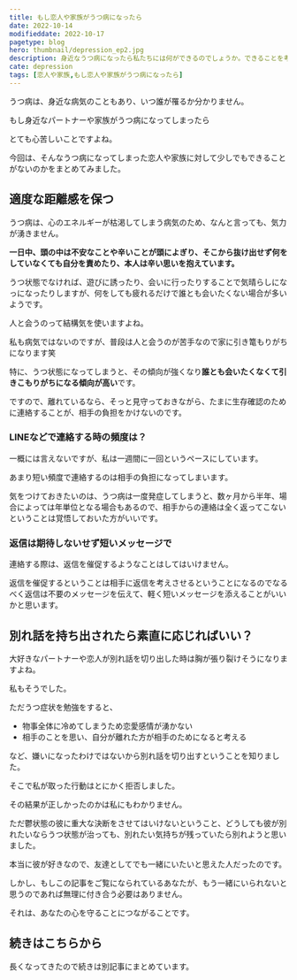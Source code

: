 ```yaml
---
title: もし恋人や家族がうつ病になったら
date: 2022-10-14
modifieddate: 2022-10-17
pagetype: blog
hero: thumbnail/depression_ep2.jpg
description: 身近なうつ病になったら私たちには何ができるのでしょうか。できることを考えてみました。
cate: depression
tags: [恋人や家族,もし恋人や家族がうつ病になったら]
---
```


うつ病は、身近な病気のこともあり、いつ誰が罹るか分かりません。

もし身近なパートナーや家族がうつ病になってしまったら

とても心苦しいことですよね。

今回は、そんなうつ病になってしまった恋人や家族に対して少しでもできることがないのかをまとめてみました。


## 適度な距離感を保つ

うつ病は、心のエネルギーが枯渇してしまう病気のため、なんと言っても、気力が湧きません。

**一日中、頭の中は不安なことや辛いことが頭によぎり、そこから抜け出せず何をしていなくても自分を責めたり、本人は辛い思いを抱えています。**

うつ状態でなければ、遊びに誘ったり、会いに行ったりすることで気晴らしになっになったりしますが、何をしても疲れるだけで誰とも会いたくない場合が多いようです。

人と会うのって結構気を使いますよね。

私も病気ではないのですが、普段は人と会うのが苦手なので家に引き篭もりがちになります笑

特に、うつ状態になってしまうと、その傾向が強くなり**誰とも会いたくなくて引きこもりがちになる傾向が高い**です。

ですので、離れているなら、そっと見守っておきながら、たまに生存確認のために連絡することが、相手の負担をかけないのです。

### LINEなどで連絡する時の頻度は？

一概には言えないですが、私は一週間に一回というペースにしています。

あまり短い頻度で連絡するのは相手の負担になってしまいます。

気をつけておきたいのは、うつ病は一度発症してしまうと、数ヶ月から半年、場合によっては年単位となる場合もあるので、相手からの連絡は全く返ってこないということは覚悟しておいた方がいいです。

### 返信は期待しないせず短いメッセージで

連絡する際は、返信を催促するようなことはしてはいけません。

返信を催促するということは相手に返信を考えさせるということになるのでなるべく返信は不要のメッセージを伝えて、軽く短いメッセージを添えることがいいかと思います。

## 別れ話を持ち出されたら素直に応じればいい？

大好きなパートナーや恋人が別れ話を切り出した時は胸が張り裂けそうになりますよね。

私もそうでした。

ただうつ症状を勉強をすると、

- 物事全体に冷めてしまうため恋愛感情が湧かない
- 相手のことを思い、自分が離れた方が相手のためになると考える

など、嫌いになったわけではないから別れ話を切り出すということを知りました。

そこで私が取った行動はとにかく拒否しました。

その結果が正しかったのかは私にもわかりません。

ただ鬱状態の彼に重大な決断をさせてはいけないということ、どうしても彼が別れたいならうつ状態が治っても、別れたい気持ちが残っていたら別れようと思いました。

本当に彼が好きなので、友達としてでも一緒にいたいと思えた人だったのです。

しかし、もしこの記事をご覧になられているあなたが、もう一緒にいられないと思うのであれば無理に付き合う必要はありません。

それは、あなたの心を守ることにつながることです。

## 続きはこちらから

長くなってきたので続きは別記事にまとめています。

<card slug="/blogs/depression/ep4/"></card>







